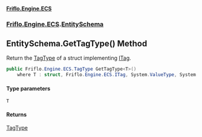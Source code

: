 #### [Friflo.Engine.ECS](index.md 'index')
### [Friflo.Engine.ECS](Friflo.Engine.ECS.md 'Friflo.Engine.ECS').[EntitySchema](EntitySchema.md 'Friflo.Engine.ECS.EntitySchema')

## EntitySchema.GetTagType<T>() Method

Return the [TagType](TagType.md 'Friflo.Engine.ECS.TagType') of a struct implementing [ITag](ITag.md 'Friflo.Engine.ECS.ITag').

```csharp
public Friflo.Engine.ECS.TagType GetTagType<T>()
    where T : struct, Friflo.Engine.ECS.ITag, System.ValueType, System.ValueType;
```
#### Type parameters

<a name='Friflo.Engine.ECS.EntitySchema.GetTagType_T_().T'></a>

`T`

#### Returns
[TagType](TagType.md 'Friflo.Engine.ECS.TagType')